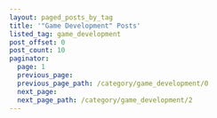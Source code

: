 ```yaml
---
layout: paged_posts_by_tag
title: '"Game Development" Posts'
listed_tag: game_development
post_offset: 0
post_count: 10
paginator:
  page: 1
  previous_page: 
  previous_page_path: /category/game_development/0
  next_page: 
  next_page_path: /category/game_development/2
---
```


